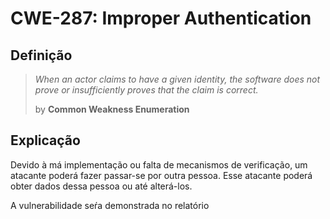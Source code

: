 # CWE-287: Improper Authentication
## Definição

> *When an actor claims to have a given identity, the software does not prove or insufficiently proves that the claim is correct.*
>
>by **Common Weakness Enumeration**

## Explicação

Devido à má implementação ou falta de mecanismos de verificação, um atacante poderá fazer passar-se por outra pessoa. Esse atacante poderá obter dados dessa pessoa ou até alterá-los.

A vulnerabilidade seŕa demonstrada no relatório